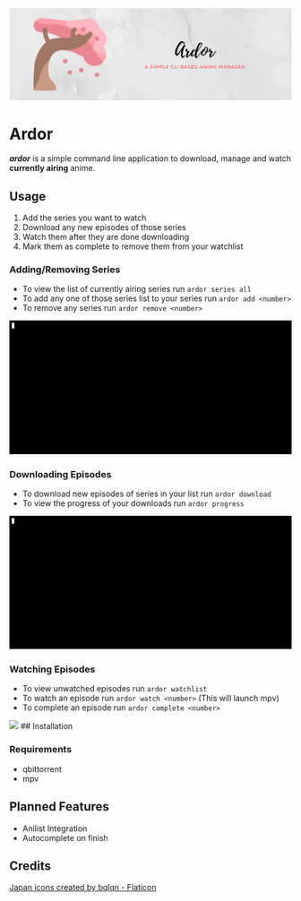 <p align="center">
  <img src="./media/banner.png" alt="Logo">
</p>

# Ardor
__*ardor*__ is a simple command line application to download, manage and watch **currently airing** anime.

## Usage
1. Add the series you want to watch
2. Download any new episodes of those series
3. Watch them after they are done downloading
4. Mark them as complete to remove them from your watchlist
### Adding/Removing Series
* To view the list of currently airing series run ```ardor series all ```
* To add any one of those series list to your series run ```ardor add <number>```
* To remove any series run ```ardor remove <number>```
<img src="./media/series.gif">

### Downloading Episodes
* To download new episodes of series in your list run ```ardor download```
* To view the progress of your downloads run ```ardor progress```
<img src="./media/download.gif">

### Watching Episodes
* To view unwatched episodes run ```ardor watchlist```
* To watch an episode run ```ardor watch <number>``` (This will launch mpv)
* To complete an episode run ```ardor complete <number>```
<img src="./media/watch.gif">
## Installation

### Requirements
* qbittorrent
* mpv

## Planned Features
* Anilist Integration
* Autocomplete on finish

## Credits
<a href="https://www.flaticon.com/free-icons/japan" title="japan icons">Japan icons created by bqlqn - Flaticon</a>
